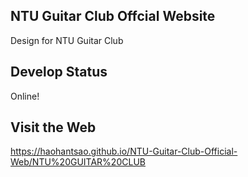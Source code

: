 ## **NTU Guitar Club Offcial Website**
Design for NTU Guitar Club

## **Develop Status**
Online!

## **Visit the Web**
https://haohantsao.github.io/NTU-Guitar-Club-Official-Web/NTU%20GUITAR%20CLUB
